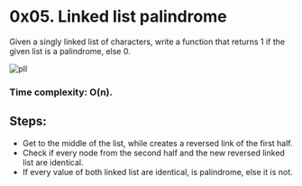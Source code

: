 # 0x05. Linked list palindrome
Given a singly linked list of characters, write a function that returns 1 if the given list is a palindrome, else 0.


![pll](https://i0.wp.com/www.dineshonjava.com/wp-content/uploads/2018/09/pallined.png?fit=407%2C181&ssl=1)
### Time complexity: O(n).

## Steps:
- Get to the middle of the list, while creates a reversed link of the first half.
- Check if every node from the second half and the new reversed linked list are identical.
- If every value of both linked list are identical, is palindrome, else it is not.